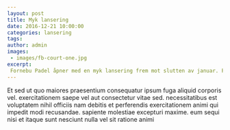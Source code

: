 ```yaml
---
layout: post
title: Myk lansering
date: 2016-12-21 10:00:00
categories: lansering
tags:
author: admin
images:
 - images/fb-court-one.jpg
excerpt:
 Fornebu Padel åpner med en myk lansering frem mot slutten av januar. Fasilitetene jobbes fortsatt med men de flotte padelbanene er klare til spill. Lanseringspris på 300 NOK pr. bane for en times spill.
---
```


Et sed ut quo maiores praesentium consequatur ipsum fuga aliquid corporis vel. exercitationem saepe vel aut consectetur vitae sed. necessitatibus est voluptatem nihil officiis nam debitis et perferendis exercitationem animi qui impedit modi recusandae. sapiente molestiae excepturi maxime. eum sequi nisi et itaque sunt nesciunt nulla vel sit ratione animi
